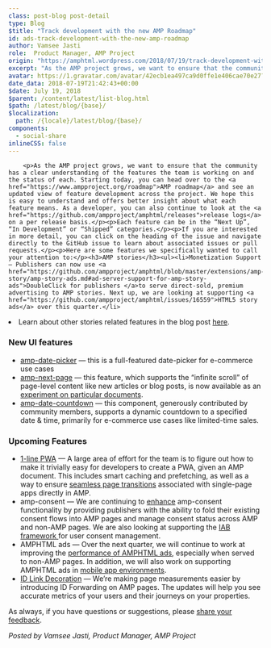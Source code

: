 ```yaml
---
class: post-blog post-detail
type: Blog
$title: "Track development with the new AMP Roadmap"
id: ads-track-development-with-the-new-amp-roadmap
author: Vamsee Jasti
role:  Product Manager, AMP Project
origin: "https://amphtml.wordpress.com/2018/07/19/track-development-with-the-new-amp-roadmap/amp/"
excerpt: "As the AMP project grows, we want to ensure that the community has a clear understanding of the features the team is working on and the status of each. Starting today, you can head over to the AMP roadmap and see an updated view of feature development across the project. We hope this is easy [&#8230;]"
avatar: https://1.gravatar.com/avatar/42ecb1ea497ca9d0ffe1e406cae70e27?s=96&d=identicon&r=G
date_data: 2018-07-19T21:42:43+00:00
$date: July 19, 2018
$parent: /content/latest/list-blog.html
$path: /latest/blog/{base}/
$localization:
  path: /{locale}/latest/blog/{base}/
components:
  - social-share
inlineCSS: false
---
```


<div class="amp-wp-article-content">

		<p>As the AMP project grows, we want to ensure that the community has a clear understanding of the features the team is working on and the status of each. Starting today, you can head over to the <a href="https://www.ampproject.org/roadmap">AMP roadmap</a> and see an updated view of feature development across the project. We hope this is easy to understand and offers better insight about what each feature means. As a developer, you can also continue to look at the <a href="https://github.com/ampproject/amphtml/releases">release logs</a> on a per release basis.</p><p>Each feature can be in the “Next Up”, “In Development” or “Shipped” categories.</p><p>If you are interested in more detail, you can click on the heading of the issue and navigate directly to the GitHub issue to learn about associated issues or pull requests.</p><p>Here are some features we specifically wanted to call your attention to:</p><h3>AMP stories</h3><ul><li>Monetization Support — Publishers can now use <a href="https://github.com/ampproject/amphtml/blob/master/extensions/amp-story/amp-story-ads.md#ad-server-support-for-amp-story-ads">DoubleClick for publishers </a>to serve direct-sold, premium advertising to AMP stories. Next up, we are looking at supporting <a href="https://github.com/ampproject/amphtml/issues/16559">HTML5 story ads</a> over this quarter.</li>
<li>Learn about other stories related features in the blog post <a href="https://www.ampproject.org/latest/blog/new-in-amp-stories-monetization-revamped-bookends-and-metadata/">here</a>.</li>
</ul><h3>New UI features</h3><ul><li><a href="https://www.ampproject.org/latest/blog/amp-date-picker-is-launched/">amp-date-picker</a> — this is a full-featured date-picker for e-commerce use cases</li>
<li><a href="https://www.ampproject.org/docs/reference/components/amp-next-page">amp-next-page</a> — this feature, which supports the “infinite scroll” of page-level content like new articles or blog posts, is now available as an <a href="https://www.ampproject.org/docs/reference/experimental">experiment on particular documents</a>.</li>
<li><a href="https://github.com/ampproject/amphtml/blob/master/extensions/amp-date-countdown/amp-date-countdown.md">amp-date-countdown</a> — this component, generously contributed by community members, supports a dynamic countdown to a specified date &amp; time, primarily for e-commerce use cases like limited-time sales.</li>
</ul><h3>Upcoming Features</h3><ul><li><a href="https://github.com/ampproject/amphtml/issues/16589">1-line PWA</a> — A large area of effort for the team is to figure out how to make it trivially easy for developers to create a PWA, given an AMP document. This includes smart caching and prefetching, as well as a way to ensure <a href="https://github.com/ampproject/amphtml/issues/14738">seamless page transitions</a> associated with single-page apps directly in AMP.</li>
<li>amp-consent — We are continuing to <a href="https://github.com/ampproject/amphtml/issues/15651">enhance</a> amp-consent functionality by providing publishers with the ability to fold their existing consent flows into AMP pages and manage consent status across AMP and non-AMP pages. We are also looking at supporting the <a href="https://github.com/ampproject/amphtml/issues/15653">IAB framework </a>for user consent management.</li>
<li>AMPHTML ads — Over the next quarter, we will continue to work at improving the <a href="https://github.com/ampproject/amphtml/issues/16557">performance of AMPHTML ads</a>, especially when served to non-AMP pages. In addition, we will also work on supporting AMPHTML ads in <a href="https://github.com/ampproject/amphtml/issues/14365">mobile app environments</a>.</li>
<li><a href="https://github.com/ampproject/amphtml/issues/16737">ID Link Decoration</a> — We’re making page measurements easier by introducing ID Forwarding on AMP pages. The updates will help you see accurate metrics of your users and their journeys on your properties.</li>
</ul><p>As always, if you have questions or suggestions, please <a href="https://github.com/ampproject/amphtml/issues/new">share your feedback</a>.</p><p><em>Posted by Vamsee Jasti, Product Manager, AMP Project</em></p>	</div>

	

</div>

